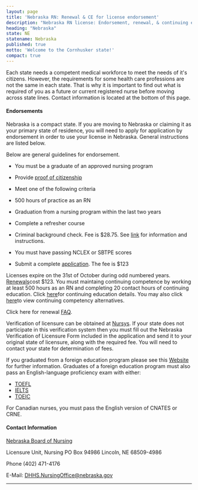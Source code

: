 ```yaml
---
layout: page
title: 'Nebraska RN: Renewal & CE for license endorsement'
description: "Nebraska RN license: Endorsement, renewal, & continuing ed. Keep license updated & maintain professional status.\r"
heading: "Nebraska"
state: NE
statename: Nebraska
published: true
motto: 'Welcome to the Cornhusker state!'
compact: true
---
```


Each state needs a competent medical workforce to meet the needs of it's
citizens. However, the requirements for some health care professions are
not the same in each state. That is why it is important to find out what
is required of you as a future or current registered nurse before moving
across state lines. Contact information is located at the bottom of this
page.

#### Endorsements

Nebraska is a compact state. If you are moving to Nebraska or claiming
it as your primary state of residence, you will need to apply for
application by endorsement in order to use your license in Nebraska.
General instructions are listed below.

Below are general guidelines for endorsement.

-   You must be a graduate of an approved nursing program

-   Provide [proof of
    citizenship](https://dhhs.ne.gov/licensure/Documents/ExaminationRNLPN.pdf)

-   Meet one of the following criteria

-   500 hours of practice as an RN

-   Graduation from a nursing program within the last two years

-   Complete a refresher course

-   Criminal background check. Fee is \$28.75. See
    [link](https://dhhs.ne.gov/licensure/Documents/ExaminationRNLPN.pdf)
    for information and instructions.

-   You must have passing NCLEX or SBTPE scores

-   Submit a complete
    [application](https://dhhs.ne.gov/licensure/Documents/EndorsementRNLPN.pdf).
    The fee is \$123

Licenses expire on the 31st of October during odd numbered years.
[Renewals](https://dhhs.ne.gov/licensure/Pages/Nurse-Licensing-Renewal-and-Continuing-Education.aspx)cost
\$123. You must maintaing continuing competence by working at least 500
hours as an RN and completing 20 contact hours of continuing education.
Click
[here](https://dhhs.ne.gov/licensure/Pages/Nurse-Licensing-Renewal-and-Continuing-Education.aspx)for
continuing education details. You may also click
[here](https://dhhs.ne.gov/licensure/Pages/Nurse-Licensing-Renewal-and-Continuing-Education.aspx)to
view continuing competency alternatives.

Click here for renewal
[FAQ](https://dhhs.ne.gov/licensure/Pages/Nurse-Licensing-FAQs.aspx).

Verification of licensure can be obtained at
[Nursys](https://www.nursys.com/). If your state does not participate in
this verification system then you must fill out the Nebraska
Verification of Licensure Form included in the application and send it
to your original state of licensure, along with the required fee. You
will need to contact your state for determination of fees.

If you graduated from a foreign education program please see this
[Website](https://dhhs.ne.gov/licensure/Pages/Nurse-Licensing-Foreign-Educated-Nurse-Information.aspx)
for further information. Graduates of a foreign education program must
also pass an English-language proficiency exam with either:

-   [TOEFL](https://www.ets.org/toefl.html)
-   [IELTS](https://ielts.org/)
-   [TOEIC](https://www.ets.org/toeic.html/)

For Canadian nurses, you must pass the English version of CNATES or
CRNE.

#### Contact Information

[Nebraska Board of
Nursing](https://dhhs.ne.gov/licensure/Pages/Nurse-Licensing.aspx)

Licensure Unit, Nursing
PO Box 94986
Lincoln, NE 68509-4986

Phone (402) 471-4176

E-Mail:
[DHHS.NursingOffice@nebraska.gov](mailto:DHHS.NursingOffice@nebraska.gov?subject=RN%20license%20renewals%20and%20endorsements&body=Hi%2C%0A%0AI%20was%20on%20the%20website%20RNMobility.com%20and%20read%20that%20I%20can%20send%20my%20questions%20for%20the%20Nebraska%20Nursing%20Licensure%20Unit%20here.)

* * * * *
